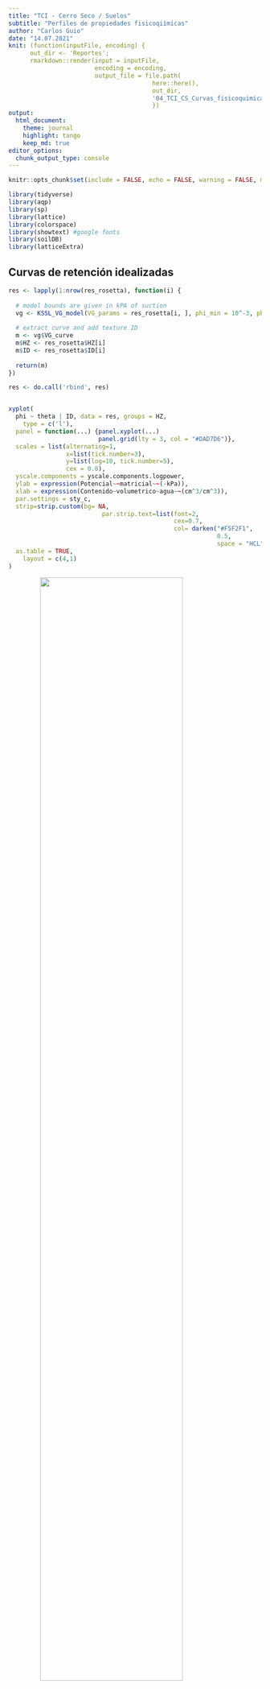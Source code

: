 ```yaml
---
title: "TCI - Cerro Seco / Suelos"
subtitle: "Perfiles de propiedades fisicoqiímicas"
author: "Carlos Guio"
date: "14.07.2021"
knit: (function(inputFile, encoding) { 
      out_dir <- 'Reportes';
      rmarkdown::render(input = inputFile,
                        encoding = encoding, 
                        output_file = file.path(
                                        here::here(), 
                                        out_dir, 
                                        '04_TCI_CS_Curvas_fisicoquimicas.html'))
                                        })
output:
  html_document:
    theme: journal
    highlight: tango
    keep_md: true
editor_options:
  chunk_output_type: console
---
```




```r
knitr::opts_chunk$set(include = FALSE, echo = FALSE, warning = FALSE, message = FALSE, fig.align="center", fig.showtext = TRUE, fig.retina = 1, dpi = 300, out.width = "75%", dev = "ragg_png")

library(tidyverse)
library(aqp)
library(sp)
library(lattice)
library(colorspace)
library(showtext) #google fonts
library(soilDB)
library(latticeExtra)
```












## Curvas de retención idealizadas


```r
res <- lapply(1:nrow(res_rosetta), function(i) {
  
  # model bounds are given in kPA of suction
  vg <- KSSL_VG_model(VG_params = res_rosetta[i, ], phi_min = 10^-3, phi_max=10^6)
  
  # extract curve and add texture ID
  m <- vg$VG_curve
  m$HZ <- res_rosetta$HZ[i]
  m$ID <- res_rosetta$ID[i]
  
  return(m)
})

res <- do.call('rbind', res)


xyplot(
  phi ~ theta | ID, data = res, groups = HZ,
    type = c('l'),
  panel = function(...) {panel.xyplot(...)
                         panel.grid(lty = 3, col = "#DAD7D6")},
  scales = list(alternating=1, 
                x=list(tick.number=3), 
                y=list(log=10, tick.number=5), 
                cex = 0.8), 
  yscale.components = yscale.components.logpower, 
  ylab = expression(Potencial~~matricial~~(-kPa)), 
  xlab = expression(Contenido~volumetrico~agua~~(cm^3/cm^3)), 
  par.settings = sty_c, 
  strip=strip.custom(bg= NA, 
                          par.strip.text=list(font=2, 
                                              cex=0.7, 
                                              col= darken("#F5F2F1", 
                                                          0.5, 
                                                          space = "HCL"))), 
  as.table = TRUE,
    layout = c(4,1)
)
```

<img src="C:\Users\cguio\Documents\Terrae\TCI_Cerro Seco\TERRAE_CerroSeco_DSM_git\Reportes\04_TCI_CS_Curvas_fisicoquimicas_files/figure-html/plot_retencion-1.png" width="75%" style="display: block; margin: auto;" />


## Las propiedades 




### Código: xyplot 
#### Propiedades relevantes para infiltración


```r
# Nombres para paneles
strip_names <-c( "Arena %", "Limo %","Arcilla %","Densidad", "Ks cm/día", "Ks ROSETTA")


xyplot(top ~ p.q50 | variable, 
       groups = which,
       data=CShg,
       ylab=list(label ='Profundidad (cm)', fontsize = 9.5),
       xlab=list(label = ""),
       lower=CShg$p.q25, upper=CShg$p.q75, ylim=c(400,-2),
       panel=panel.depth_function2,
       sync.colors=TRUE,
       par.settings= sty_p,
       prepanel=prepanel.depth_function,
       layout=c(6,1), 
       strip=strip.custom(bg= NA, 
                          par.strip.text=list(font=2, 
                                              cex=0.7, 
                                              col= darken("#F5F2F1", 
                                                          0.5, 
                                                          space = "HCL")),
                          factor.levels=strip_names),
       scales=list(x=list(tick.number=3, alternating=1, relation='free', cex = 0.6), 
                   y = list(tick.number=6)),
       auto.key=list(columns=4, 
                     lines=TRUE, 
                     points=FALSE, 
                     col = darken("#F5F2F1", 0.3, space = "HCL"),
                     size = 2.5,
                     font = 2)) #legend
```

<img src="C:\Users\cguio\Documents\Terrae\TCI_Cerro Seco\TERRAE_CerroSeco_DSM_git\Reportes\04_TCI_CS_Curvas_fisicoquimicas_files/figure-html/plot_hidro-1.png" width="75%" style="display: block; margin: auto;" />

### Código: xyplot
#### Propiedades relevantes para vegetación


```r
# Nombres para paneles
strip_names <-c( "pH", "CO %","Bases cmol/kg","P ppm","Si -ox % ", "CIC")

xyplot(top ~ p.q50 | variable, 
       groups = which,
       data=CSbg,
       ylab=list(label ='Profundidad (cm)', fontsize = 9.5),
       xlab=list(label = ""),
       lower=CSbg$p.q25, upper=CSbg$p.q75, ylim=c(200,-2),
       panel=panel.depth_function2,
       sync.colors=TRUE,
       par.settings= sty_p,
       prepanel=prepanel.depth_function,
       layout=c(6,1), 
       strip=strip.custom(bg= NA, 
                          par.strip.text=list(font=2, 
                                              cex=0.7, 
                                              col= darken("#F5F2F1", 
                                                          0.5, 
                                                          space = "HCL")),
                          factor.levels=strip_names),
       scales=list(x=list(tick.number=3, alternating=1, relation='free', cex = 0.6), 
                   y = list(tick.number=6)),
       auto.key=list(columns=4, 
                     lines=TRUE, 
                     points=FALSE, 
                     col = darken("#F5F2F1", 0.3, space = "HCL"),
                     size = 2.5,
                     font = 2)) #legend
```

<img src="C:\Users\cguio\Documents\Terrae\TCI_Cerro Seco\TERRAE_CerroSeco_DSM_git\Reportes\04_TCI_CS_Curvas_fisicoquimicas_files/figure-html/plot_bio-1.png" width="75%" style="display: block; margin: auto;" />

### Código: xyplot
#### Propiedades relevantes para erosión


```r
strip_names <-c( "Limo %","CO %" ,"Na cmol/Kg", "Ca:Mg","CE dS/m","pH")

xyplot(top ~ p.q50 | variable, 
       groups = which,
       data=CSeg,
       ylab=list(label ='Profundidad (cm)', fontsize = 9.5),
       xlab=list(label = ""),
       lower=CSeg$p.q25, upper=CSeg$p.q75, ylim=c(400,-2),
       panel=panel.depth_function2,
       sync.colors=TRUE,
       par.settings= sty_p,
       prepanel=prepanel.depth_function,
       layout=c(6,1), 
       strip=strip.custom(bg= NA, 
                          par.strip.text=list(font=2, 
                                              cex=0.7, 
                                              col= darken("#F5F2F1", 
                                                          0.5, 
                                                          space = "HCL")),
                          factor.levels=strip_names),
       scales=list(x=list(tick.number=3, alternating=1, relation='free', cex = 0.6), 
                   y = list(tick.number=6)),
       auto.key=list(columns=4, 
                     lines=TRUE, 
                     points=FALSE, 
                     col = darken("#F5F2F1", 0.3, space = "HCL"),
                     size = 2.5,
                     font = 2)) #legend
```

<img src="C:\Users\cguio\Documents\Terrae\TCI_Cerro Seco\TERRAE_CerroSeco_DSM_git\Reportes\04_TCI_CS_Curvas_fisicoquimicas_files/figure-html/plot_ero-1.png" width="75%" style="display: block; margin: auto;" />




